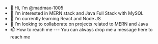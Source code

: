- 👋 Hi, I’m @madmax-1005
- 👀 I’m interested in MERN stack and Java Full Stack with MySQL
- 🌱 I’m currently learning React and Node JS
- 💞️ I’m looking to collaborate on projects related to MERN and Java
- 📫 How to reach me --- You can always drop me a message here to reach me

<!---
madmax-1005/madmax-1005 is a ✨ special ✨ repository because its `README.md` (this file) appears on your GitHub profile.
You can click the Preview link to take a look at your changes.
--->

